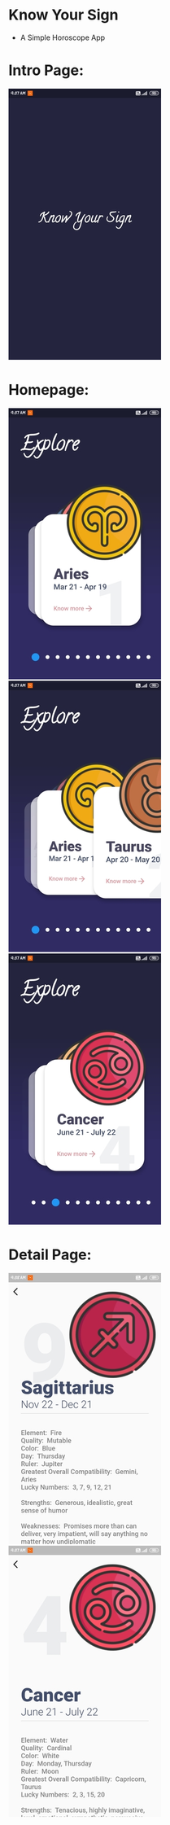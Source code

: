 # Know Your Sign 

- A Simple Horoscope App

# Intro Page:
<img src="screenshots/intropage.jpg">

# Homepage:
<img src="screenshots/homepage1.jpg">
<img src="screenshots/homepage2.jpg">
<img src="screenshots/homepage3.jpg">

# Detail Page:
<img src="screenshots/details1.jpg">
<img src="screenshots/details2.jpg">
